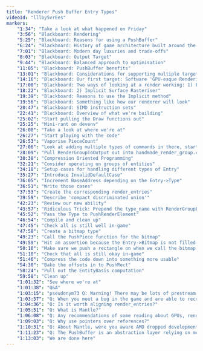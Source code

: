 ```yaml
---
title: "Renderer Push Buffer Entry Types"
videoId: "lllby5vrEes"
markers:
    "1:34": "Take a look at what happened on Friday"
    "3:56": "Blackboard: Rendering"
    "5:25": "Blackboard: Reasons for using a PushBuffer"
    "6:24": "Blackboard: History of game architecture built around the renderer"
    "7:01": "Blackboard: Modern day luxuries and trade-offs"
    "8:03": "Blackboard: Output Target"
    "9:44": "Blackboard: Balanced approach to optimisation"
    "11:05": "Blackboard: PushBuffer benefits"
    "13:01": "Blackboard: Considerations for supporting multiple targets"
    "14:16": "Blackboard: Our first target: Software 'GPU-esque Rendering'"
    "17:00": "Blackboard: Two ways of looking at a render working: 1) Explicit Surface Rasteriser"
    "18:22": "Blackboard: 2) Implicit Surface Rasteriser"
    "19:39": "Blackboard: Reasons to use the Implicit method"
    "19:56": "Blackboard: Something like how our renderer will look"
    "20:47": "Blackboard: SIMD instruction sets"
    "22:41": "Blackboard: Overview of what we're building"
    "25:02": "Start pulling the Draw functions out"
    "25:25": "Mini-rant on devenv"
    "26:08": "Take a look at where we're at"
    "26:27": "Start playing with the code"
    "26:53": "Vaporise PieceCount"
    "27:06": "Look at adding multiple types of commands in there, starting by renaming entity_visible_piece to render_group_entry"
    "28:09": "Pull RenderGroupToOutput out into handmade_render_group.cpp"
    "30:38": "Compression Oriented Programming"
    "32:21": "Consider operating on groups of entities"
    "34:18": "Setup cases for handling different types of Entry"
    "35:27": "Introduce InvalidDefaultCase"
    "36:05": "Increment BaseAddress depending on the Entry->Type"
    "36:51": "Write those cases"
    "37:53": "Create the corresponding render_entries"
    "39:59": "Describe 'compact discriminated union'"
    "42:23": "Review our new ability"
    "43:57": "Ridiculous Trick: Prepend the type_name with RenderGroupEntryType to make the Identifier, and #define PushRenderElement macro for a type-safe way of correctly setting the type field in one step"
    "45:52": "Pass the Type to PushRenderElement"
    "46:54": "Compile and clean up"
    "47:45": "Check all is still well in-game"
    "47:58": "Create a bitmap type"
    "49:23": "Call the PushPiece function for the bitmap"
    "49:59": "Hit an assertion because the Entry->Bitmap is not filled in"
    "50:10": "Make sure we push a rectangle on when we call the bitmap type"
    "51:10": "Check that all is still okay in-game"
    "51:46": "Compress the code down into something more usable"
    "54:30": "Bake the offsets in to PushRect"
    "58:24": "Pull out the EntityBasis computation"
    "59:58": "Clean up"
    "1:01:32": "See where we're at"
    "1:01:38": "Q&A"
    "1:03:15": "pseudonym73 Q: Warning! There may be lots of prestream questions today"
    "1:03:57": "Q: When you meet a bug in the game and are able to recreate it, will you get a bug line in the programming, or how does it work?"
    "1:04:36": "Q: Is it worth aligning render_entries?"
    "1:05:51": "Q: What is Mantle?"
    "1:06:08": "Q: Any recommendations of some reading about GPUs, rendering, rasterisation, except for a Google search?"
    "1:09:03": "Q: Why use pointers over references?"
    "1:10:31": "Q: About Mantle, were you aware AMD dropped development for it and put a lot of that manpower into helping push Vulkan?"
    "1:11:23": "Q: The PushBuffer is an abstraction layer relying on memory for communication instead of a bunch of functions, if I understand correctly. Is that how you prefer API design in general?"
    "1:13:03": "We are done here"
---
```

